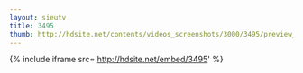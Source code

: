```yaml
---
layout: sieutv
title: 3495
thumb: http://hdsite.net/contents/videos_screenshots/3000/3495/preview_360p.mp4.jpg
---
```

{% include iframe src='http://hdsite.net/embed/3495' %}
 
